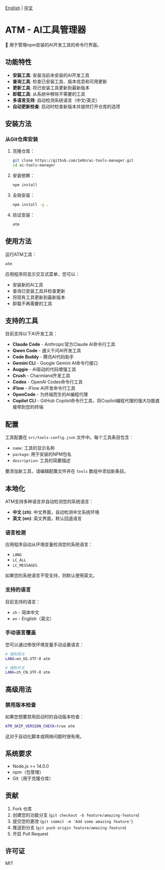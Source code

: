 [English](README.md) | [中文](README_zh.md)

# ATM - AI工具管理器

🔧 用于管理npm安装的AI开发工具的命令行界面。

## 功能特性

- **安装工具**: 安装当前未安装的AI开发工具
- **查询工具**: 检查已安装工具、版本信息和可用更新
- **更新工具**: 将已安装工具更新到最新版本
- **卸载工具**: 从系统中移除不需要的工具
- **多语言支持**: 自动检测系统语言（中文/英文）
- **自动更新检查**: 启动时检查新版本并提供打开仓库的选项

## 安装方法

### 从Git仓库安装

1. 克隆仓库：
   ```bash
   git clone https://github.com/1e0n/ai-tools-manager.git
   cd ai-tools-manager
   ```

2. 安装依赖：
   ```bash
   npm install
   ```

3. 全局安装：
   ```bash
   npm install -g .
   ```

4. 验证安装：
   ```bash
   atm
   ```

## 使用方法

运行ATM工具：
```bash
atm
```

应用程序将显示交互式菜单，您可以：
- 安装新的AI工具
- 查询已安装工具并检查更新
- 将现有工具更新到最新版本
- 卸载不再需要的工具

## 支持的工具

目前支持以下AI开发工具：

- **Claude Code** - Anthropic官方Claude AI命令行工具
- **Qwen Code** - 通义千问AI开发工具
- **Code Buddy** - 腾讯AI代码助手
- **Gemini CLI** - Google Gemini AI命令行接口
- **Auggie** - AI驱动的代码增强工具
- **Crush** - Charmland开发工具
- **Codex** - OpenAI Codex命令行工具
- **iFlow** - iFlow AI开发命令行工具
- **OpenCode** - 为终端而生的AI编程代理
- **Copilot CLI** - GitHub Copilot命令行工具，将Copilot编程代理的强大功能直接带到您的终端

## 配置

工具配置在 `src/tools-config.json` 文件中。每个工具条目包含：

- `name`: 工具的显示名称
- `package`: 用于安装的NPM包名
- `description`: 工具的简要描述

要添加新工具，请编辑配置文件并在 `tools` 数组中添加新条目。

## 本地化

ATM支持多种语言并自动检测您的系统语言：

- **中文 (zh)**: 中文界面，自动检测中文系统环境
- **英文 (en)**: 英文界面，默认回退语言

### 语言检测

应用程序自动从环境变量检测您的系统语言：
- `LANG`
- `LC_ALL`
- `LC_MESSAGES`

如果您的系统语言不受支持，则默认使用英文。

### 支持的语言

目前支持的语言：
- `zh` - 简体中文
- `en` - English（英文）

### 手动语言覆盖

您可以通过修改环境变量手动设置语言：

```bash
# 强制英文
LANG=en_US.UTF-8 atm

# 强制中文
LANG=zh_CN.UTF-8 atm
```

## 高级用法

### 禁用版本检查

如果您想要禁用启动时的自动版本检查：

```bash
ATM_SKIP_VERSION_CHECK=true atm
```

这对于自动化脚本或网络问题时很有用。

## 系统要求

- Node.js >= 14.0.0
- npm（包管理）
- Git（用于克隆仓库）

## 贡献

1. Fork 仓库
2. 创建您的功能分支 (`git checkout -b feature/amazing-feature`)
3. 提交您的更改 (`git commit -m 'Add some amazing feature'`)
4. 推送到分支 (`git push origin feature/amazing-feature`)
5. 开启 Pull Request

## 许可证

MIT